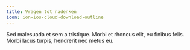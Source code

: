 ```yaml
---
title: Vragen tot nadenken
icon: ion-ios-cloud-download-outline
---
```

Sed malesuada et sem a tristique. Morbi et rhoncus elit, eu finibus felis. Morbi lacus turpis, hendrerit nec metus eu.
